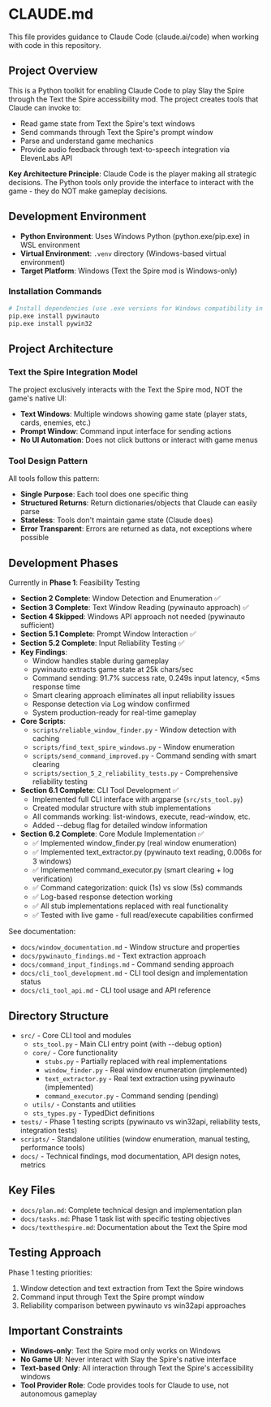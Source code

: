 # CLAUDE.md

This file provides guidance to Claude Code (claude.ai/code) when working with code in this repository.

## Project Overview

This is a Python toolkit for enabling Claude Code to play Slay the Spire through the Text the Spire accessibility mod. The project creates tools that Claude can invoke to:

- Read game state from Text the Spire's text windows
- Send commands through Text the Spire's prompt window
- Parse and understand game mechanics
- Provide audio feedback through text-to-speech integration via ElevenLabs API 

**Key Architecture Principle**: Claude Code is the player making all strategic decisions. The Python tools only provide the interface to interact with the game - they do NOT make gameplay decisions.

## Development Environment

- **Python Environment**: Uses Windows Python (python.exe/pip.exe) in WSL environment
- **Virtual Environment**: `.venv` directory (Windows-based virtual environment)
- **Target Platform**: Windows (Text the Spire mod is Windows-only)

### Installation Commands
```bash
# Install dependencies (use .exe versions for Windows compatibility in WSL)
pip.exe install pywinauto
pip.exe install pywin32
```

## Project Architecture

### Text the Spire Integration Model
The project exclusively interacts with the Text the Spire mod, NOT the game's native UI:

- **Text Windows**: Multiple windows showing game state (player stats, cards, enemies, etc.)
- **Prompt Window**: Command input interface for sending actions
- **No UI Automation**: Does not click buttons or interact with game menus

### Tool Design Pattern
All tools follow this pattern:
- **Single Purpose**: Each tool does one specific thing
- **Structured Returns**: Return dictionaries/objects that Claude can easily parse
- **Stateless**: Tools don't maintain game state (Claude does)
- **Error Transparent**: Errors are returned as data, not exceptions where possible

## Development Phases

Currently in **Phase 1**: Feasibility Testing
- **Section 2 Complete**: Window Detection and Enumeration ✅
- **Section 3 Complete**: Text Window Reading (pywinauto approach) ✅
- **Section 4 Skipped**: Windows API approach not needed (pywinauto sufficient)
- **Section 5.1 Complete**: Prompt Window Interaction ✅
- **Section 5.2 Complete**: Input Reliability Testing ✅
- **Key Findings**: 
  - Window handles stable during gameplay
  - pywinauto extracts game state at 25k chars/sec
  - Command sending: 91.7% success rate, 0.249s input latency, <5ms response time
  - Smart clearing approach eliminates all input reliability issues
  - Response detection via Log window confirmed
  - System production-ready for real-time gameplay
- **Core Scripts**: 
  - `scripts/reliable_window_finder.py` - Window detection with caching
  - `scripts/find_text_spire_windows.py` - Window enumeration
  - `scripts/send_command_improved.py` - Command sending with smart clearing
  - `scripts/section_5_2_reliability_tests.py` - Comprehensive reliability testing
- **Section 6.1 Complete**: CLI Tool Development ✅
  - Implemented full CLI interface with argparse (`src/sts_tool.py`)
  - Created modular structure with stub implementations
  - All commands working: list-windows, execute, read-window, etc.
  - Added --debug flag for detailed window information
- **Section 6.2 Complete**: Core Module Implementation ✅
  - ✅ Implemented window_finder.py (real window enumeration)
  - ✅ Implemented text_extractor.py (pywinauto text reading, 0.006s for 3 windows)
  - ✅ Implemented command_executor.py (smart clearing + log verification)
  - ✅ Command categorization: quick (1s) vs slow (5s) commands
  - ✅ Log-based response detection working
  - ✅ All stub implementations replaced with real functionality
  - ✅ Tested with live game - full read/execute capabilities confirmed

See documentation:
- `docs/window_documentation.md` - Window structure and properties
- `docs/pywinauto_findings.md` - Text extraction approach
- `docs/command_input_findings.md` - Command sending approach
- `docs/cli_tool_development.md` - CLI tool design and implementation status
- `docs/cli_tool_api.md` - CLI tool usage and API reference

## Directory Structure

- `src/` - Core CLI tool and modules
  - `sts_tool.py` - Main CLI entry point (with --debug option)
  - `core/` - Core functionality
    - `stubs.py` - Partially replaced with real implementations
    - `window_finder.py` - Real window enumeration (implemented)
    - `text_extractor.py` - Real text extraction using pywinauto (implemented)
    - `command_executor.py` - Command sending (pending)
  - `utils/` - Constants and utilities
  - `sts_types.py` - TypedDict definitions
- `tests/` - Phase 1 testing scripts (pywinauto vs win32api, reliability tests, integration tests)
- `scripts/` - Standalone utilities (window enumeration, manual testing, performance tools)
- `docs/` - Technical findings, mod documentation, API design notes, metrics

## Key Files

- `docs/plan.md`: Complete technical design and implementation plan
- `docs/tasks.md`: Phase 1 task list with specific testing objectives
- `docs/textthespire.md`: Documentation about the Text the Spire mod

## Testing Approach

Phase 1 testing priorities:
1. Window detection and text extraction from Text the Spire windows
2. Command input through Text the Spire prompt window
3. Reliability comparison between pywinauto vs win32api approaches

## Important Constraints

- **Windows-only**: Text the Spire mod only works on Windows
- **No Game UI**: Never interact with Slay the Spire's native interface
- **Text-based Only**: All interaction through Text the Spire's accessibility windows
- **Tool Provider Role**: Code provides tools for Claude to use, not autonomous gameplay